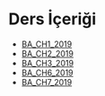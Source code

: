 # Ders İçeriği

<!--Index-->

- [BA_CH1_2019](./BA_CH1_2019.pdf)
- [BA_CH2_2019](./BA_CH2_2019.pdf)
- [BA_CH3_2019](./BA_CH3_2019.pdf)
- [BA_CH6_2019](./BA_CH6_2019.pdf)
- [BA_CH7_2019](./BA_CH7_2019.pdf)

<!--Index-->
